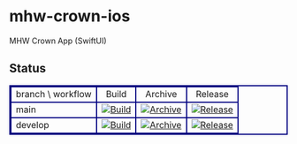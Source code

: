 # mhw-crown-ios
MHW Crown App (SwiftUI)

## Status

<div style="margin:0px;padding:0px;"><table width="98%" style="border-collapse: collapse;border:2px double #000080;text-align:center;margin:auto;"><tbody><tr><td style="border:2px double #000080;">branch \ workflow</td><td style="border:2px double #000080;">Build</td><td style="border:2px double #000080;">Archive</td><td style="border:2px double #000080;">Release</td></tr><tr><td style="border:2px double #000080;text-align:left;">main</td><td style="border:2px double #000080;text-align:center;"><a href="https://github.com/shilokuma-inc/mhw-crown-ios/actions/workflows/build-main.yml"><img src="https://github.com/shilokuma-inc/mhw-crown-ios/actions/workflows/build-main.yml/badge.svg" alt="Build"></a></td><td style="border:2px double #000080;text-align:center;"><a href="https://github.com/shilokuma-inc/mhw-crown-ios/actions/workflows/archive-main.yml"><img src="https://github.com/shilokuma-inc/mhw-crown-ios/actions/workflows/archive-main.yml/badge.svg" alt="Archive"></a></td><td style="border:2px double #000080;text-align:center;"><a href="https://github.com/shilokuma-inc/mhw-crown-ios/actions/workflows/release-main.yml"><img src="https://github.com/shilokuma-inc/mhw-crown-ios/actions/workflows/release-main.yml/badge.svg" alt="Release"></a></td></tr><tr><td style="border:2px double #000080;text-align:left;">develop</td><td style="border:2px double #000080;text-align:center;"><a href="https://github.com/shilokuma-inc/mhw-crown-ios/actions/workflows/build-develop.yml"><img src="https://github.com/shilokuma-inc/mhw-crown-ios/actions/workflows/build-develop.yml/badge.svg" alt="Build"></a></td><td style="border:2px double #000080;text-align:center;"><a href="https://github.com/shilokuma-inc/mhw-crown-ios/actions/workflows/archive-develop.yml"><img src="https://github.com/shilokuma-inc/mhw-crown-ios/actions/workflows/archive-develop.yml/badge.svg" alt="Archive"></a></td><td style="border:2px double #000080;text-align:center;"><a href="https://github.com/shilokuma-inc/mhw-crown-ios/actions/workflows/release-develop.yml"><img src="https://github.com/shilokuma-inc/mhw-crown-ios/actions/workflows/release-develop.yml/badge.svg" alt="Release"></a></td></tr></tbody></table></div>